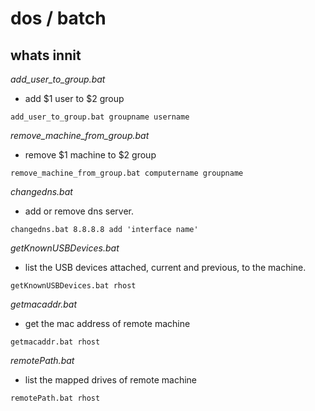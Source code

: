 # dos / batch

## whats innit

_add_user_to_group.bat_
- add $1 user to $2 group
```
add_user_to_group.bat groupname username
```

_remove_machine_from_group.bat_
- remove $1 machine to $2 group
```
remove_machine_from_group.bat computername groupname
```

_changedns.bat_
- add or remove dns server. 
```
changedns.bat 8.8.8.8 add 'interface name'
````

_getKnownUSBDevices.bat_
- list the USB devices attached, current and previous, to the machine.
```
getKnownUSBDevices.bat rhost
```

_getmacaddr.bat_
- get the mac address of remote machine
```
getmacaddr.bat rhost
```

_remotePath.bat_
- list the mapped drives of remote machine
```
remotePath.bat rhost
```